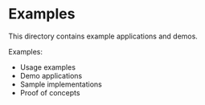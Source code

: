 # Examples

This directory contains example applications and demos.

Examples:
- Usage examples
- Demo applications
- Sample implementations
- Proof of concepts
